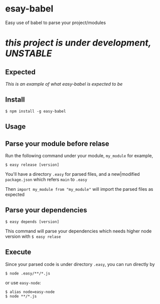 # esay-babel
Easy use of babel to parse your project/modules

# _this project is under development, *UNSTABLE*_

## Expected

_This is an example of what easy-babel is expected to be_

## Install

```
$ npm install -g easy-babel
```

## Usage

## Parse your module before relase

Run the following command under your module, `my_module` for example,

```
$ easy release [version]
```

You'll have a directory `.easy` for parsed files, and a new|modified `package.json` which refers `main` to `.easy`

Then `import my_module from "my_module"` will import the parsed files as expected

## Parse your dependencies

```
$ easy depends [version]
```

This command will parse your dependencies which needs higher node version with `$ easy relase`

## Execute

Since your parsed code is under directory `.easy`, you can run directly by

```
$ node .easy/**/*.js
```

or use `easy-node`:

```
$ alias node=easy-node
$ node **/*.js
```
